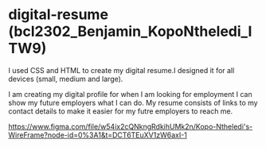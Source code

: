 # digital-resume (bcl2302_Benjamin_KopoNtheledi_ITW9)

I used CSS and HTML to create my digital resume.I designed it for all devices (small, medium and large).

I am creating my digital profile for when I am looking for employment I can show my future employers what I can do. My resume consists of links to my contact details to make it easier for my futre employers to reach me.

https://www.figma.com/file/w54ix2cQNkngRdkihUMk2n/Kopo-Ntheledi's-WireFrame?node-id=0%3A1&t=DCT6TEuXV1zW6axI-1